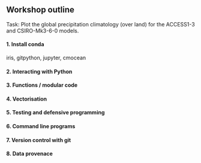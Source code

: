 ## Workshop outline

Task: Plot the global precipitation climatology (over land) for the ACCESS1-3 and CSIRO-Mk3-6-0 models.

#### 1. Install conda

iris, gitpython, jupyter, cmocean

#### 2. Interacting with Python

#### 3. Functions / modular code

#### 4. Vectorisation

#### 5. Testing and defensive programming

#### 6. Command line programs

#### 7. Version control with git

#### 8. Data provenace

